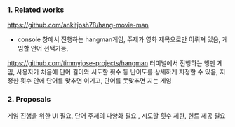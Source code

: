 
### 1. Related works

https://github.com/ankitjosh78/hang-movie-man<br>
 - console 창에서 진행하는 hangman게임, 주제가 영화 제목으로만 이뤄져 있음, 게임할 언어 선택가능, 

https://github.com/timmyjose-projects/hangman
터미널에서 진행하는 행맨 게임, 사용자가 처음에 단어 길이와 시도할 횟수 등 난이도를 상세하게 지정할 수 있음, 지정한 횟수 안에 단어를 맞추면 이기고, 단어를 못맞추면 지는 게임


### 2. Proposals
게임 진행을 위한 UI 필요, 단어 주제의 다양화 필요 , 시도할 횟수 제한, 힌트 제공 필요

